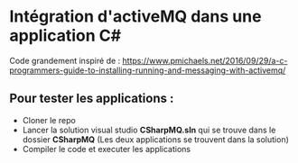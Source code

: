 # Intégration d'activeMQ dans une application C#
Code grandement inspiré de : https://www.pmichaels.net/2016/09/29/a-c-programmers-guide-to-installing-running-and-messaging-with-activemq/ 

## Pour tester les applications : 
* Cloner le repo
* Lancer la solution visual studio **CSharpMQ.sln** qui se trouve dans le dossier **CSharpMQ** (Les deux applications se trouvent dans la solution)
* Compiler le code et executer les applications
